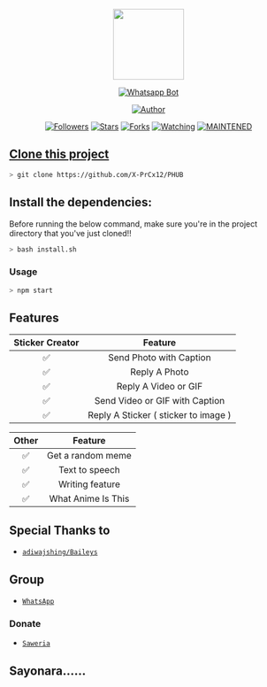 <p align="center">
<img src="https://static.wikia.nocookie.net/kenja-no-mago/images/8/85/Sizilien_von_klode_1.jpg/revision/latest/top-crop/width/300/height/300?cb=20190417164406" width="128" height="128"/>
</p>
<p align="center">
<a href="#"><img title="Whatsapp Bot" src="https://img.shields.io/badge/PHUB (BOT)-green?colorA=%23ff0000&colorB=%23017e40&style=for-the-badge"></a>
</p>
<p align="center">
<a href="https://github.com/X-PrCx12."><img title="Author" src="https://img.shields.io/badge/Author-x-prcx12-black.svg?style=for-the-badge&logo=github"></a>
</p>
<p align="center">
<a href="https://github.com/mhankbarbar/followers"><img title="Followers" src="https://img.shields.io/github/followers/X-PrCx12?color=blue&style=flat-square"></a>
<a href="https://github.com/X-PrCx12/PHUB/stargazers/"><img title="Stars" src="https://img.shields.io/github/stars/X-PrCx12/PHUB?color=red&style=flat-square"></a>
<a href="https://github.com/X-PrCx12/PHUB/network/members"><img title="Forks" src="https://img.shields.io/github/forks/X-PrCx12/PHUB?color=red&style=flat-square"></a>
<a href="https://github.com/X-PrCx12/PHUB/watchers"><img title="Watching" src="https://img.shields.io/github/watchers/X-PrCx12/PHUB?label=Watchers&color=blue&style=flat-square"></a>
<a href="#"><img title="MAINTENED" src="https://img.shields.io/badge/MAINTENED-NO-blue.svg"</a>
</p>

## Clone this project

```bash
> git clone https://github.com/X-PrCx12/PHUB
```

## Install the dependencies:
Before running the below command, make sure you're in the project directory that
you've just cloned!!

```bash
> bash install.sh
```

### Usage
```bash
> npm start
```

## Features

| Sticker Creator |                Feature           |
| :-----------: | :--------------------------------: |
|       ✅       | Send Photo with Caption          |
|       ✅       | Reply A Photo                    |
|       ✅       | Reply A Video or GIF             |
|       ✅       | Send Video or GIF with Caption   |
|       ✅       | Reply A Sticker ( sticker to image ) |

| Other  |                     Feature                     |
| :------------: | :---------------------------------------------: |
|       ✅        |   Get a random meme             |
|       ✅        |   Text to speech                |
|       ✅        |   Writing feature |
|       ✅        |   What Anime Is This |

## Special Thanks to
* [`adiwajshing/Baileys`](https://github.com/adiwajshing/Baileys)

## Group
* [`WhatsApp`](https://chat.whatsapp.com)
### Donate
* [`Saweria`](https://saweria.co/donate)

## Sayonara......

